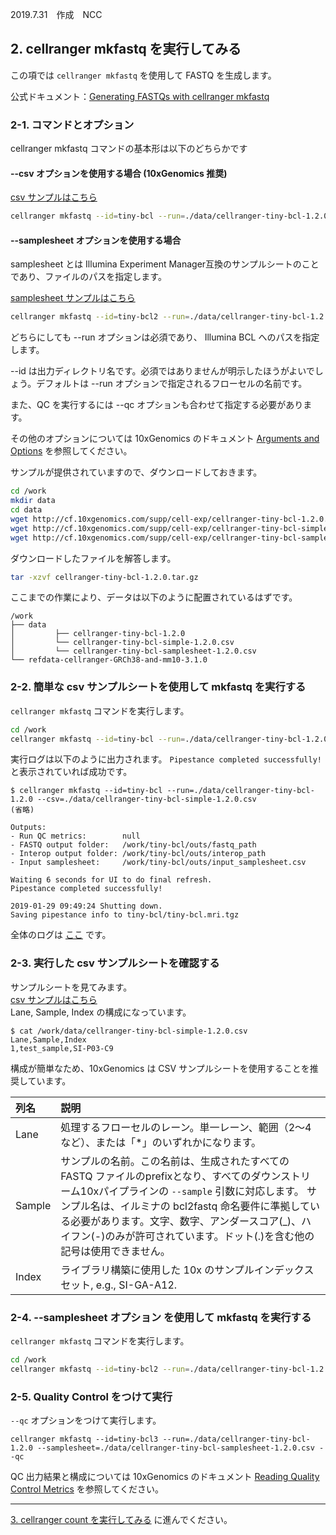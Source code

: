 2019.7.31　作成　NCC

## 2. cellranger mkfastq を実行してみる

この項では `cellranger mkfastq` を使用して FASTQ を生成します。

公式ドキュメント：[Generating FASTQs with cellranger mkfastq](https://support.10xgenomics.com/single-cell-gene-expression/software/pipelines/latest/using/mkfastq)

### 2-1. コマンドとオプション

cellranger mkfastq コマンドの基本形は以下のどちらかです

#### --csv オプションを使用する場合 (10xGenomics 推奨)

[csv サンプルはこちら](../data/cellranger-tiny-bcl-simple-1.2.0.csv)

```Bash
cellranger mkfastq --id=tiny-bcl --run=./data/cellranger-tiny-bcl-1.2.0 --csv=./data/cellranger-tiny-bcl-simple-1.2.0.csv
```

#### --samplesheet オプションを使用する場合

samplesheet とは Illumina Experiment Manager互換のサンプルシートのことであり、ファイルのパスを指定します。

[samplesheet サンプルはこちら](../data/cellranger-tiny-bcl-samplesheet-1.2.0.csv)

```Bash
cellranger mkfastq --id=tiny-bcl2 --run=./data/cellranger-tiny-bcl-1.2.0 --samplesheet=./data/cellranger-tiny-bcl-samplesheet-1.2.0.csv
```

どちらにしても --run オプションは必須であり、 Illumina BCL へのパスを指定します。

--id は出力ディレクトリ名です。必須ではありませんが明示したほうがよいでしょう。デフォルトは --run オプションで指定されるフローセルの名前です。

また、QC を実行するには --qc オプションも合わせて指定する必要があります。

その他のオプションについては 10xGenomics のドキュメント [Arguments and Options](https://support.10xgenomics.com/single-cell-gene-expression/software/pipelines/latest/using/mkfastq#arguments_options) を参照してください。

サンプルが提供されていますので、ダウンロードしておきます。

```Bash
cd /work
mkdir data
cd data
wget http://cf.10xgenomics.com/supp/cell-exp/cellranger-tiny-bcl-1.2.0.tar.gz
wget http://cf.10xgenomics.com/supp/cell-exp/cellranger-tiny-bcl-simple-1.2.0.csv
wget http://cf.10xgenomics.com/supp/cell-exp/cellranger-tiny-bcl-samplesheet-1.2.0.csv
```

ダウンロードしたファイルを解答します。

```Bash
tar -xzvf cellranger-tiny-bcl-1.2.0.tar.gz
```

ここまでの作業により、データは以下のように配置されているはずです。

```
/work
├── data
│         ├── cellranger-tiny-bcl-1.2.0
│         └── cellranger-tiny-bcl-simple-1.2.0.csv
│         └── cellranger-tiny-bcl-samplesheet-1.2.0.csv
└── refdata-cellranger-GRCh38-and-mm10-3.1.0
```

### 2-2. 簡単な csv サンプルシートを使用して mkfastq を実行する

`cellranger mkfastq` コマンドを実行します。

```Bash
cd /work
cellranger mkfastq --id=tiny-bcl --run=./data/cellranger-tiny-bcl-1.2.0 --csv=./data/cellranger-tiny-bcl-simple-1.2.0.csv
```

実行ログは以下のように出力されます。 `Pipestance completed successfully!` と表示されていれば成功です。

```
$ cellranger mkfastq --id=tiny-bcl --run=./data/cellranger-tiny-bcl-1.2.0 --csv=./data/cellranger-tiny-bcl-simple-1.2.0.csv
(省略)

Outputs:
- Run QC metrics:        null
- FASTQ output folder:   /work/tiny-bcl/outs/fastq_path
- Interop output folder: /work/tiny-bcl/outs/interop_path
- Input samplesheet:     /work/tiny-bcl/outs/input_samplesheet.csv

Waiting 6 seconds for UI to do final refresh.
Pipestance completed successfully!

2019-01-29 09:49:24 Shutting down.
Saving pipestance info to tiny-bcl/tiny-bcl.mri.tgz
```

全体のログは [ここ](../data/cellranger_mkfastq_tiny-bcl.log) です。

### 2-3. 実行した csv サンプルシートを確認する

サンプルシートを見てみます。  
[csv サンプルはこちら](../data/cellranger-tiny-bcl-simple-1.2.0.csv)  
Lane, Sample, Index の構成になっています。  

```
$ cat /work/data/cellranger-tiny-bcl-simple-1.2.0.csv
Lane,Sample,Index
1,test_sample,SI-P03-C9
```

構成が簡単なため、10xGenomics は CSV サンプルシートを使用することを推奨しています。

| 列名  | 説明 |
|:------|:-----|
|Lane   | 処理するフローセルのレーン。単一レーン、範囲（2〜4など）、または「*」のいずれかになります。 |
|Sample | サンプルの名前。この名前は、生成されたすべての FASTQ ファイルのprefixとなり、すべてのダウンストリーム10xパイプラインの `--sample` 引数に対応します。 サンプル名は、イルミナの bcl2fastq 命名要件に準拠している必要があります。文字、数字、アンダースコア(_)、ハイフン(-)のみが許可されています。ドット(.)を含む他の記号は使用できません。 |
|Index  | ライブラリ構築に使用した 10x のサンプルインデックスセット, e.g., SI-GA-A12. |

### 2-4. --samplesheet オプション を使用して mkfastq を実行する

`cellranger mkfastq` コマンドを実行します。

```Bash
cd /work
cellranger mkfastq --id=tiny-bcl2 --run=./data/cellranger-tiny-bcl-1.2.0 --samplesheet=./data/cellranger-tiny-bcl-samplesheet-1.2.0.csv
```

### 2-5. Quality Control をつけて実行

`--qc` オプションをつけて実行します。

```
cellranger mkfastq --id=tiny-bcl3 --run=./data/cellranger-tiny-bcl-1.2.0 --samplesheet=./data/cellranger-tiny-bcl-samplesheet-1.2.0.csv --qc
```

QC 出力結果と構成については 10xGenomics のドキュメント [Reading Quality Control Metrics](https://support.10xgenomics.com/single-cell-gene-expression/software/pipelines/latest/using/mkfastq#qc_metrics) を参照してください。

---

[3. cellranger count を実行してみる](./03_count.html) に進んでください。
